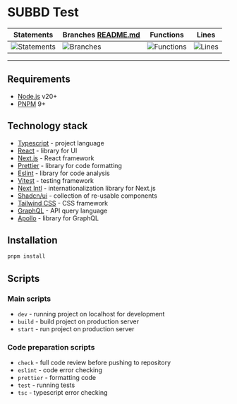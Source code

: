 # SUBBD Test

| Statements                                                                         | Branches [README.md](README.md)                                                | Functions                                                                        | Lines                                                                    |
| ---------------------------------------------------------------------------------- | ------------------------------------------------------------------------------ | -------------------------------------------------------------------------------- | ------------------------------------------------------------------------ |
| ![Statements](https://img.shields.io/badge/statements-18.07%25-red.svg?style=flat) | ![Branches](https://img.shields.io/badge/branches-30.76%25-red.svg?style=flat) | ![Functions](https://img.shields.io/badge/functions-14.28%25-red.svg?style=flat) | ![Lines](https://img.shields.io/badge/lines-18.29%25-red.svg?style=flat) |

---

## Requirements

-   [Node.js](https://nodejs.org/) v20+
-   [PNPM](https://pnpm.io/) 9+

## Technology stack

-   [Typescript](https://typescriptlang.org/) - project language
-   [React](https://react.dev/) - library for UI
-   [Next.js](https://nextjs.org/) - React framework
-   [Prettier](https://prettier.io/) - library for code formatting
-   [Eslint](https://eslint.org/) - library for code analysis
-   [Vitest](https://vitest.dev/) - testing framework
-   [Next Intl](https://next-intl-docs.vercel.app/) - internationalization library for Next.js
-   [Shadcn/ui](https://ui.shadcn.com/) - collection of re-usable components
-   [Tailwind CSS](https://tailwindcss.com/) - CSS framework
-   [GraphQL](https://graphql.org/) - API query language
-   [Apollo](https://www.apollographql.com/) - library for GraphQL

## Installation

```sh
pnpm install
```

## Scripts

### Main scripts

-   `dev` - running project on localhost for development
-   `build` - build project on production server
-   `start` - run project on production server

### Code preparation scripts

-   `check` - full code review before pushing to repository
-   `eslint` - code error checking
-   `prettier` - formatting code
-   `test` - running tests
-   `tsc` - typescript error checking
